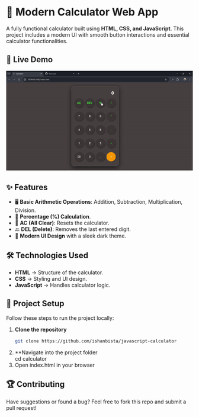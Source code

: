 # 🔢 Modern Calculator Web App

A fully functional calculator built using **HTML, CSS, and JavaScript**. This project includes a modern UI with smooth button interactions and essential calculator functionalities.

## 🚀 Live Demo
![Calculator demo](demo.gif)



## ✨ Features
- 🖥️ **Basic Arithmetic Operations**: Addition, Subtraction, Multiplication, Division.
- 🔢 **Percentage (%) Calculation**.
- 🧹 **AC (All Clear)**: Resets the calculator.
- 🔙 **DEL (Delete)**: Removes the last entered digit.
- 🎨 **Modern UI Design** with a sleek dark theme.


## 🛠️ Technologies Used
- **HTML** → Structure of the calculator.
- **CSS** → Styling and UI design.
- **JavaScript** → Handles calculator logic.


## 📂 Project Setup
Follow these steps to run the project locally:

1. **Clone the repository**  
   ```bash
   git clone https://github.com/ishanbista/javascript-calculator
2. **Navigate into the project folder <br>
   cd calculator
4. Open index.html in your browser 
## 🏆 Contributing <br>
Have suggestions or found a bug? Feel free to fork this repo and submit a pull request!
 
